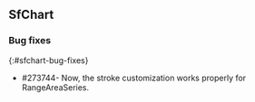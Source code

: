 ## SfChart

### Bug fixes
{:#sfchart-bug-fixes}

* \#273744- Now, the stroke customization works properly for RangeAreaSeries.
